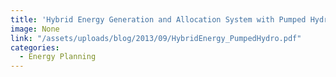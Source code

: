 ```yaml
---
title: 'Hybrid Energy Generation and Allocation System with Pumped Hydro Storage '
image: None
link: "/assets/uploads/blog/2013/09/HybridEnergy_PumpedHydro.pdf"
categories:
  - Energy Planning
---
```

